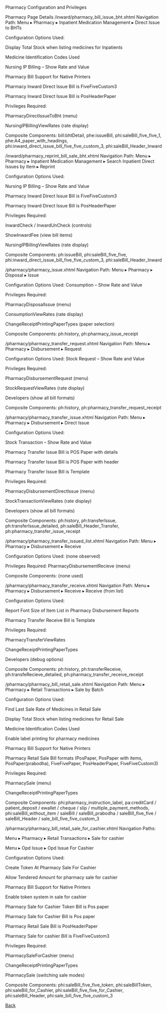 Pharmacy Configuration and Privileges

Pharmacy Page Details
/inward/pharmacy_bill_issue_bht.xhtml
Navigation Path: Menu ▸ Pharmacy ▸ Inpatient Medication Management ▸ Direct Issue to BHTs

Configuration Options Used:

Display Total Stock when listing medicines for Inpatients

Medicine Identification Codes Used

Nursing IP Billing – Show Rate and Value

Pharmacy Bill Support for Native Printers

Pharmacy Inward Direct Issue Bill is FiveFiveCustom3

Pharmacy Inward Direct Issue Bill is PosHeaderPaper

Privileges Required:

PharmacyDirectIssueToBht (menu)

NursingIPBillingViewRates (rate display)

Composite Components:
bill:bhtDetail,
phe:issueBill,
phi:saleBill_five_five_1,
phe:A4_paper_with_headings,
phi:inward_direct_issue_bill_five_five_custom_3,
phi:saleBill_Header_Inward

/inward/pharmacy_reprint_bill_sale_bht.xhtml
Navigation Path: Menu ▸ Pharmacy ▸ Inpatient Medication Management ▸ Search Inpatient Direct Issues by Item ▸ Reprint

Configuration Options Used:

Nursing IP Billing – Show Rate and Value

Pharmacy Inward Direct Issue Bill is FiveFiveCustom3

Pharmacy Inward Direct Issue Bill is PosHeaderPaper

Privileges Required:

InwardCheck / InwardUnCheck (controls)

ShowInwardFee (view bill items)

NursingIPBillingViewRates (rate display)

Composite Components:
ph:issueBill,
phi:saleBill_five_five,
phi:inward_direct_issue_bill_five_five_custom_3,
phi:saleBill_Header_Inward

/pharmacy/pharmacy_issue.xhtml
Navigation Path: Menu ▸ Pharmacy ▸ Disposal ▸ Issue

Configuration Options Used: Consumption – Show Rate and Value

Privileges Required:

PharmacyDisposalIssue (menu)

ConsumptionViewRates (rate display)

ChangeReceiptPrintingPaperTypes (paper selection)

Composite Components:
ph:history,
ph:pharmacy_issue_receipt

/pharmacy/pharmacy_transfer_request.xhtml
Navigation Path: Menu ▸ Pharmacy ▸ Disbursement ▸ Request

Configuration Options Used: Stock Request – Show Rate and Value

Privileges Required:

PharmacyDisbursementRequest (menu)

StockRequestViewRates (rate display)

Developers (show all bill formats)

Composite Components:
ph:history,
ph:pharmacy_transfer_request_receipt

/pharmacy/pharmacy_transfer_issue.xhtml
Navigation Path: Menu ▸ Pharmacy ▸ Disbursement ▸ Direct Issue

Configuration Options Used:

Stock Transaction – Show Rate and Value

Pharmacy Transfer Issue Bill is POS Paper with details

Pharmacy Transfer Issue Bill is POS Paper with header

Pharmacy Transfer Issue Bill is Template

Privileges Required:

PharmacyDisbursementDirectIssue (menu)

StockTransactionViewRates (rate display)

Developers (show all bill formats)

Composite Components:
ph:history,
ph:transferIssue,
ph:transferIssue_detailed,
ph:saleBill_Header_Transfer,
ph:pharmacy_transfer_issue_receipt

/pharmacy/pharmacy_transfer_issued_list.xhtml
Navigation Path: Menu ▸ Pharmacy ▸ Disbursement ▸ Receive

Configuration Options Used: (none observed)

Privileges Required: PharmacyDisbursementRecieve (menu)

Composite Components: (none used)

/pharmacy/pharmacy_transfer_receive.xhtml
Navigation Path: Menu ▸ Pharmacy ▸ Disbursement ▸ Receive ▸ Receive (from list)

Configuration Options Used:

Report Font Size of Item List in Pharmacy Disbursement Reports

Pharmacy Transfer Receive Bill is Template

Privileges Required:

PharmacyTransferViewRates

ChangeReceiptPrintingPaperTypes

Developers (debug options)

Composite Components:
ph:history,
ph:transferReceive,
ph:transfeRecieve_detailed,
ph:pharmacy_transfer_receive_receipt

/pharmacy/pharmacy_bill_retail_sale.xhtml
Navigation Path: Menu ▸ Pharmacy ▸ Retail Transactions ▸ Sale by Batch

Configuration Options Used:

Find Last Sale Rate of Medicines in Retail Sale

Display Total Stock when listing medicines for Retail Sale

Medicine Identification Codes Used

Enable label printing for pharmacy medicines

Pharmacy Bill Support for Native Printers

Pharmacy Retail Sale Bill formats (PosPaper, PosPaper with items, PosPaper(prabodha), FiveFivePaper, PosHeaderPaper, FiveFiveCustom3)

Privileges Required:

PharmacySale (menu)

ChangeReceiptPrintingPaperTypes

Composite Components:
phi:pharmacy_instruction_label,
pa:creditCard / patient_deposit / ewallet / cheque / slip / multiple_payment_methods,
phi:saleBill_without_item / saleBill / saleBill_prabodha / saleBill_five_five / saleBill_Header / sale_bill_five_five_custom_3

/pharmacy/pharmacy_bill_retail_sale_for_cashier.xhtml
Navigation Paths:

Menu ▸ Pharmacy ▸ Retail Transactions ▸ Sale for cashier

Menu ▸ Opd Issue ▸ Opd Issue For Cashier

Configuration Options Used:

Create Token At Pharmacy Sale For Cashier

Allow Tendered Amount for pharmacy sale for cashier

Pharmacy Bill Support for Native Printers

Enable token system in sale for cashier

Pharmacy Sale for Cashier Token Bill is Pos paper

Pharmacy Sale for Cashier Bill is Pos paper

Pharmacy Retail Sale Bill is PosHeaderPaper

Pharmacy Sale for cashier Bill is FiveFiveCustom3

Privileges Required:

PharmacySaleForCashier (menu)

ChangeReceiptPrintingPaperTypes

PharmacySale (switching sale modes)

Composite Components:
phi:saleBill_five_five_token,
phi:saleBillToken,
phi:saleBill_for_Cashier,
phi:saleBill_five_five_for_Cashier,
phi:saleBill_Header,
phi:sale_bill_five_five_custom_3

[Back](https://github.com/hmislk/hmis/wiki/Pharmacy-Administration)